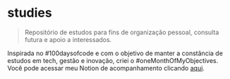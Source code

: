 # studies
>Repositório de estudos para fins de organização pessoal, consulta futura e apoio a interessados.

Inspirada no #100daysofcode e com o objetivo de manter a constância de estudos em tech, gestão e inovação, criei o #oneMonthOfMyObjectives. Você pode acessar meu Notion de acompanhamento clicando [aqui](https://golden-modem-3cd.notion.site/2c4c7fbef768415cacb291cca458f91d?v=6815eda17f8f4a729c20013e39c38579).

